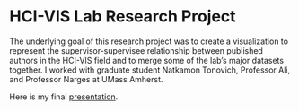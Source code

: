 # HCI-VIS Lab Research Project

The underlying goal of this research project was to create a visualization to represent the supervisor-supervisee relationship between published authors in the HCI-VIS field and to merge some of the lab’s major datasets together. I worked with graduate student Natkamon Tonovich, Professor Ali, and Professor Narges at UMass Amherst.

Here is my final [presentation](https://docs.google.com/presentation/d/1kaqn8p7UeC5Qct9n9AOQxZEvoOicuEwVm4ekqHp97dg/edit?usp=sharing).
